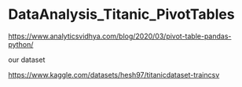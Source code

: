 # DataAnalysis_Titanic_PivotTables

https://www.analyticsvidhya.com/blog/2020/03/pivot-table-pandas-python/


our dataset

https://www.kaggle.com/datasets/hesh97/titanicdataset-traincsv